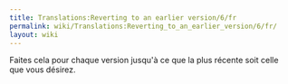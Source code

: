 ```yaml
---
title: Translations:Reverting to an earlier version/6/fr
permalink: wiki/Translations:Reverting_to_an_earlier_version/6/fr/
layout: wiki
---
```


Faites cela pour chaque version jusqu'à ce que la plus récente soit
celle que vous désirez.
